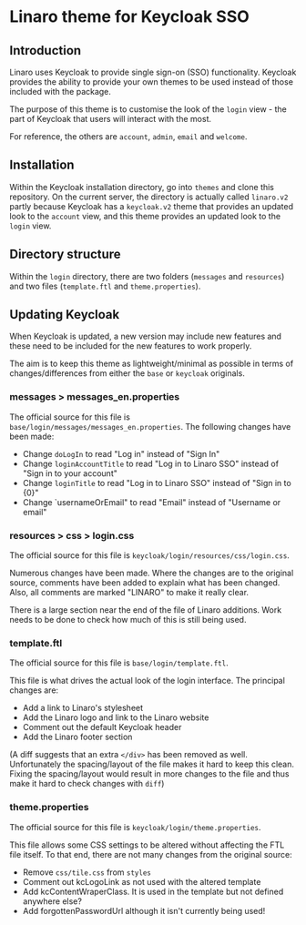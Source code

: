 # Linaro theme for Keycloak SSO

## Introduction
Linaro uses Keycloak to provide single sign-on (SSO) functionality. Keycloak provides the ability to provide your own themes to be used instead of those included with the package.

The purpose of this theme is to customise the look of the `login` view - the part of Keycloak that users will interact with the most.

For reference, the others are `account`, `admin`, `email` and `welcome`.

## Installation
Within the Keycloak installation directory, go into `themes` and clone this repository. On the current server, the directory is actually called `linaro.v2` partly because Keycloak has a `keycloak.v2` theme that provides an updated look to the `account` view, and this theme provides an updated look to the `login` view.

## Directory structure
Within the `login` directory, there are two folders (`messages` and `resources`) and two files (`template.ftl` and `theme.properties`).

## Updating Keycloak
When Keycloak is updated, a new version may include new features and these need to be included for the new features to work properly.

The aim is to keep this theme as lightweight/minimal as possible in terms of changes/differences from either the `base` or `keycloak` originals.

### messages > messages_en.properties
The official source for this file is `base/login/messages/messages_en.properties`. The following changes have been made:

* Change `doLogIn` to read "Log in" instead of "Sign In"
* Change `loginAccountTitle` to read "Log in to Linaro SSO" instead of "Sign in to your account"
* Change `loginTitle` to read "Log in to Linaro SSO" instead of "Sign in to {0}"
* Change `usernameOrEmail" to read "Email" instead of "Username or email"

### resources > css > login.css
The official source for this file is `keycloak/login/resources/css/login.css`.

Numerous changes have been made. Where the changes are to the original source, comments have been added to explain what has been changed. Also, all comments are marked "LINARO" to make it really clear.

There is a large section near the end of the file of Linaro additions. Work needs to be done to check how much of this is still being used.

### template.ftl
The official source for this file is `base/login/template.ftl`.

This file is what drives the actual look of the login interface. The principal changes are:

* Add a link to Linaro's stylesheet
* Add the Linaro logo and link to the Linaro website
* Comment out the default Keycloak header
* Add the Linaro footer section

(A diff suggests that an extra `</div>` has been removed as well. Unfortunately the spacing/layout of the file makes it hard to keep this clean. Fixing the spacing/layout would result in more changes to the file and thus make it hard to check changes with `diff`)

### theme.properties
The official source for this file is `keycloak/login/theme.properties`.

This file allows some CSS settings to be altered without affecting the FTL file itself. To that end, there are not many changes from the original source:

* Remove `css/tile.css` from `styles`
* Comment out kcLogoLink as not used with the altered template
* Add kcContentWraperClass. It is used in the template but not defined anywhere else?
* Add forgottenPasswordUrl although it isn't currently being used!
